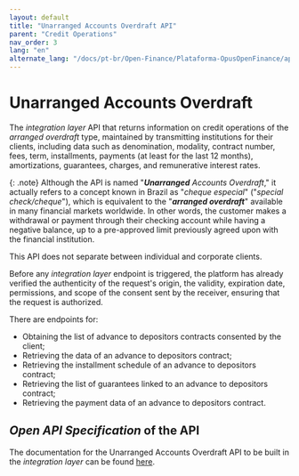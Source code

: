 ```yaml
---
layout: default
title: "Unarranged Accounts Overdraft API"
parent: "Credit Operations"
nav_order: 3
lang: "en"
alternate_lang: "/docs/pt-br/Open-Finance/Plataforma-OpusOpenFinance/apis/Adiantamento"
---
```


# Unarranged Accounts Overdraft

The *integration layer* API that returns information on credit operations of the *arranged overdraft* type, maintained by transmitting institutions for their clients, including data such as denomination, modality, contract number, fees, term, installments, payments (at least for the last 12 months), amortizations, guarantees, charges, and remunerative interest rates.

{: .note}
Although the API is named "***Unarranged*** *Accounts Overdraft*," it actually refers to a concept known in Brazil as "*cheque especial*" ("*special check/cheque*"), which is equivalent to the "***arranged overdraft***" available in many financial markets worldwide. In other words, the customer makes a withdrawal or payment through their checking account while having a negative balance, up to a pre-approved limit previously agreed upon with the financial institution.

This API does not separate between individual and corporate clients.

Before any *integration layer* endpoint is triggered, the platform has already verified the authenticity of the request's origin, the validity, expiration date, permissions, and scope of the consent sent by the receiver, ensuring that the request is authorized.

There are endpoints for:

- Obtaining the list of advance to depositors contracts consented by the client;
- Retrieving the data of an advance to depositors contract;
- Retrieving the installment schedule of an advance to depositors contract;
- Retrieving the list of guarantees linked to an advance to depositors contract;
- Retrieving the payment data of an advance to depositors contract.

## *Open API Specification* of the API

The documentation for the Unarranged Accounts Overdraft API to be built in the *integration layer* can be found [here][API-Adiantamento].

[API-Adiantamento]: ../../../../swagger-ui/index.html?api=en-Adiantamento
